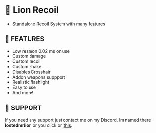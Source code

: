 # 🦁 Lion Recoil

- Standalone Recoil System with many features

## 🙆 FEATURES

- Low resmon 0.02 ms on use
- Custom damage
- Custom recoil
- Custom shake
- Disables Crosshair
- Addon weapons suppport
- Realistic flashlight
- Easy to use
- And more!

## 🦁 SUPPORT

If you need any support just contact me on my Discord. Im named there **lostedmrlion** or you click on [this](https://discord.com/users/710549603216261141).
